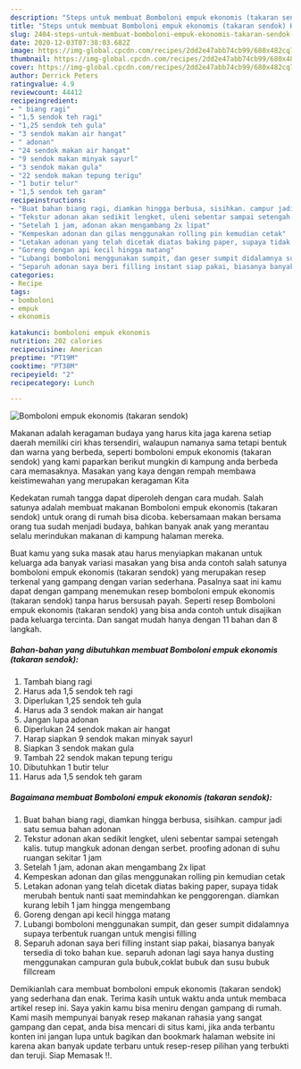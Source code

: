 ```yaml
---
description: "Steps untuk membuat Bomboloni empuk ekonomis (takaran sendok) Homemade"
title: "Steps untuk membuat Bomboloni empuk ekonomis (takaran sendok) Homemade"
slug: 2404-steps-untuk-membuat-bomboloni-empuk-ekonomis-takaran-sendok-homemade
date: 2020-12-03T07:38:03.682Z
image: https://img-global.cpcdn.com/recipes/2dd2e47abb74cb99/680x482cq70/bomboloni-empuk-ekonomis-takaran-sendok-foto-resep-utama.jpg
thumbnail: https://img-global.cpcdn.com/recipes/2dd2e47abb74cb99/680x482cq70/bomboloni-empuk-ekonomis-takaran-sendok-foto-resep-utama.jpg
cover: https://img-global.cpcdn.com/recipes/2dd2e47abb74cb99/680x482cq70/bomboloni-empuk-ekonomis-takaran-sendok-foto-resep-utama.jpg
author: Derrick Peters
ratingvalue: 4.9
reviewcount: 44412
recipeingredient:
- " biang ragi"
- "1,5 sendok teh ragi"
- "1,25 sendok teh gula"
- "3 sendok makan air hangat"
- " adonan"
- "24 sendok makan air hangat"
- "9 sendok makan minyak sayurl"
- "3 sendok makan gula"
- "22 sendok makan tepung terigu"
- "1 butir telur"
- "1,5 sendok teh garam"
recipeinstructions:
- "Buat bahan biang ragi, diamkan hingga berbusa, sisihkan. campur jadi satu semua bahan adonan"
- "Tekstur adonan akan sedikit lengket, uleni sebentar sampai setengah kalis. tutup mangkuk adonan dengan serbet. proofing adonan di suhu ruangan sekitar 1 jam"
- "Setelah 1 jam, adonan akan mengambang 2x lipat"
- "Kempeskan adonan dan gilas menggunakan rolling pin kemudian cetak"
- "Letakan adonan yang telah dicetak diatas baking paper, supaya tidak merubah bentuk nanti saat memindahkan ke penggorengan. diamkan kurang lebih 1 jam hingga mengembang"
- "Goreng dengan api kecil hingga matang"
- "Lubangi bomboloni menggunakan sumpit, dan geser sumpit didalamnya supaya terbentuk ruangan untuk mengisi filling"
- "Separuh adonan saya beri filling instant siap pakai, biasanya banyak tersedia di toko bahan kue. separuh adonan lagi saya hanya dusting menggunakan campuran gula bubuk,coklat bubuk dan susu bubuk fillcream"
categories:
- Recipe
tags:
- bomboloni
- empuk
- ekonomis

katakunci: bomboloni empuk ekonomis 
nutrition: 202 calories
recipecuisine: American
preptime: "PT19M"
cooktime: "PT38M"
recipeyield: "2"
recipecategory: Lunch

---
```



![Bomboloni empuk ekonomis (takaran sendok)](https://img-global.cpcdn.com/recipes/2dd2e47abb74cb99/680x482cq70/bomboloni-empuk-ekonomis-takaran-sendok-foto-resep-utama.jpg)

Makanan adalah keragaman budaya yang harus kita jaga karena setiap daerah memiliki ciri khas tersendiri, walaupun namanya sama tetapi bentuk dan warna yang berbeda, seperti bomboloni empuk ekonomis (takaran sendok) yang kami paparkan berikut mungkin di kampung anda berbeda cara memasaknya. Masakan yang kaya dengan rempah membawa keistimewahan yang merupakan keragaman Kita

Kedekatan rumah tangga dapat diperoleh dengan cara mudah. Salah satunya adalah membuat makanan Bomboloni empuk ekonomis (takaran sendok) untuk orang di rumah bisa dicoba. kebersamaan makan bersama orang tua sudah menjadi budaya, bahkan banyak anak yang merantau selalu merindukan makanan di kampung halaman mereka.



Buat kamu yang suka masak atau harus menyiapkan makanan untuk keluarga ada banyak variasi masakan yang bisa anda contoh salah satunya bomboloni empuk ekonomis (takaran sendok) yang merupakan resep terkenal yang gampang dengan varian sederhana. Pasalnya saat ini kamu dapat dengan gampang menemukan resep bomboloni empuk ekonomis (takaran sendok) tanpa harus bersusah payah.
Seperti resep Bomboloni empuk ekonomis (takaran sendok) yang bisa anda contoh untuk disajikan pada keluarga tercinta. Dan sangat mudah hanya dengan 11 bahan dan 8 langkah.


<!--inarticleads1-->

##### Bahan-bahan yang dibutuhkan membuat Bomboloni empuk ekonomis (takaran sendok):

1. Tambah  biang ragi
1. Harus ada 1,5 sendok teh ragi
1. Diperlukan 1,25 sendok teh gula
1. Harus ada 3 sendok makan air hangat
1. Jangan lupa  adonan
1. Diperlukan 24 sendok makan air hangat
1. Harap siapkan 9 sendok makan minyak sayurl
1. Siapkan 3 sendok makan gula
1. Tambah 22 sendok makan tepung terigu
1. Dibutuhkan 1 butir telur
1. Harus ada 1,5 sendok teh garam




<!--inarticleads2-->

##### Bagaimana membuat  Bomboloni empuk ekonomis (takaran sendok):

1. Buat bahan biang ragi, diamkan hingga berbusa, sisihkan. campur jadi satu semua bahan adonan
1. Tekstur adonan akan sedikit lengket, uleni sebentar sampai setengah kalis. tutup mangkuk adonan dengan serbet. proofing adonan di suhu ruangan sekitar 1 jam
1. Setelah 1 jam, adonan akan mengambang 2x lipat
1. Kempeskan adonan dan gilas menggunakan rolling pin kemudian cetak
1. Letakan adonan yang telah dicetak diatas baking paper, supaya tidak merubah bentuk nanti saat memindahkan ke penggorengan. diamkan kurang lebih 1 jam hingga mengembang
1. Goreng dengan api kecil hingga matang
1. Lubangi bomboloni menggunakan sumpit, dan geser sumpit didalamnya supaya terbentuk ruangan untuk mengisi filling
1. Separuh adonan saya beri filling instant siap pakai, biasanya banyak tersedia di toko bahan kue. separuh adonan lagi saya hanya dusting menggunakan campuran gula bubuk,coklat bubuk dan susu bubuk fillcream




Demikianlah cara membuat bomboloni empuk ekonomis (takaran sendok) yang sederhana dan enak. Terima kasih untuk waktu anda untuk membaca artikel resep ini. Saya yakin kamu bisa meniru dengan gampang di rumah. Kami masih mempunyai banyak resep makanan rahasia yang sangat gampang dan cepat, anda bisa mencari di situs kami, jika anda terbantu konten ini jangan lupa untuk bagikan dan bookmark halaman website ini karena akan banyak update terbaru untuk resep-resep pilihan yang terbukti dan teruji. Siap Memasak !!. 
